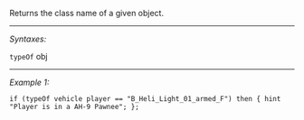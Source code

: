 Returns the class name of a given object.


---
*Syntaxes:*

`typeOf` obj

---
*Example 1:*

```sqf
if (typeOf vehicle player == "B_Heli_Light_01_armed_F") then { hint "Player is in a AH-9 Pawnee"; };
```